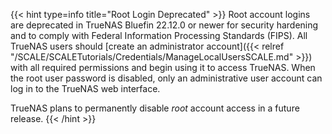 &NewLine;

{{< hint type=info title="Root Login Deprecated" >}}
Root account logins are deprecated in TrueNAS Bluefin 22.12.0 or newer for security hardening and to comply with Federal Information Processing Standards (FIPS).
All TrueNAS users should [create an administrator account]({{< relref "/SCALE/SCALETutorials/Credentials/ManageLocalUsersSCALE.md" >}}) with all required permissions and begin using it to access TrueNAS.
When the root user password is disabled, only an administrative user account can log in to the TrueNAS web interface.

TrueNAS plans to permanently disable *root* account access in a future release.
{{< /hint >}}
